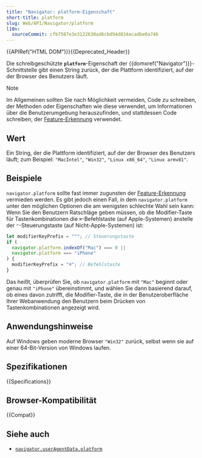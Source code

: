 ```yaml
---
title: "Navigator: platform-Eigenschaft"
short-title: platform
slug: Web/API/Navigator/platform
l10n:
  sourceCommit: cfb7587e3e3122630ad6cbd94d834ecadbe0a746
---
```


{{APIRef("HTML DOM")}}{{Deprecated_Header}}

Die schreibgeschützte **`platform`**-Eigenschaft der {{domxref("Navigator")}}-Schnittstelle gibt einen String zurück, der die Plattform identifiziert, auf der der Browser des Benutzers läuft.

> [!NOTE]
> Im Allgemeinen sollten Sie nach Möglichkeit vermeiden, Code zu schreiben, der Methoden oder Eigenschaften wie diese verwendet, um Informationen über die Benutzerumgebung herauszufinden, und stattdessen Code schreiben, der [Feature-Erkennung](/de/docs/Learn/Tools_and_testing/Cross_browser_testing/Feature_detection) verwendet.

## Wert

Ein String, der die Plattform identifiziert, auf der der Browser des Benutzers läuft; zum Beispiel: `"MacIntel"`, `"Win32"`, `"Linux x86_64"`, `"Linux armv81"`.

## Beispiele

`navigator.platform` sollte fast immer zugunsten der [Feature-Erkennung](/de/docs/Learn/Tools_and_testing/Cross_browser_testing/Feature_detection) vermieden werden. Es gibt jedoch einen Fall, in dem `navigator.platform` unter den möglichen Optionen die am wenigsten schlechte Wahl sein kann: Wenn Sie den Benutzern Ratschläge geben müssen, ob die Modifier-Taste für Tastenkombinationen die `⌘`-Befehlstaste (auf Apple-Systemen) anstelle der `⌃`-Steuerungstaste (auf Nicht-Apple-Systemen) ist:

```js
let modifierKeyPrefix = "^"; // Steuerungstaste
if (
  navigator.platform.indexOf("Mac") === 0 ||
  navigator.platform === "iPhone"
) {
  modifierKeyPrefix = "⌘"; // Befehlstaste
}
```

Das heißt, überprüfen Sie, ob `navigator.platform` mit `"Mac"` beginnt oder genau mit `"iPhone"` übereinstimmt, und wählen Sie dann basierend darauf, ob eines davon zutrifft, die Modifier-Taste, die in der Benutzeroberfläche Ihrer Webanwendung den Benutzern beim Drücken von Tastenkombinationen angezeigt wird.

## Anwendungshinweise

Auf Windows geben moderne Browser `"Win32"` zurück, selbst wenn sie auf einer 64-Bit-Version von Windows laufen.

## Spezifikationen

{{Specifications}}

## Browser-Kompatibilität

{{Compat}}

## Siehe auch

- [`navigator.userAgentData.platform`](/de/docs/Web/API/NavigatorUAData/platform)
